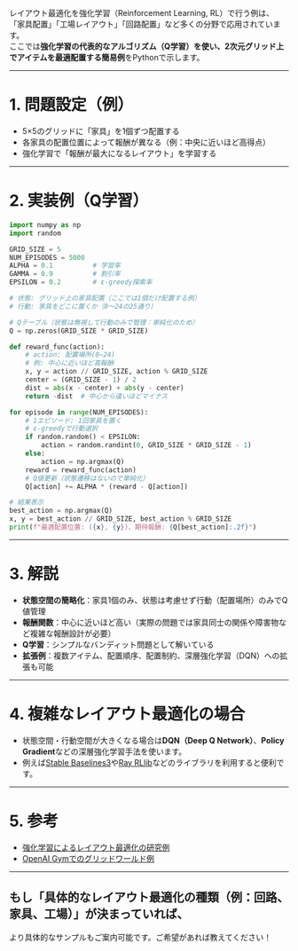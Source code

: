 レイアウト最適化を強化学習（Reinforcement Learning, RL）で行う例は、  
「家具配置」「工場レイアウト」「回路配置」など多くの分野で応用されています。  
ここでは**強化学習の代表的なアルゴリズム（Q学習）を使い、2次元グリッド上でアイテムを最適配置する簡易例**をPythonで示します。

---

# 1. 問題設定（例）

- 5×5のグリッドに「家具」を1個ずつ配置する
- 各家具の配置位置によって報酬が異なる（例：中央に近いほど高得点）
- 強化学習で「報酬が最大になるレイアウト」を学習する

---

# 2. 実装例（Q学習）

```python
import numpy as np
import random

GRID_SIZE = 5
NUM_EPISODES = 5000
ALPHA = 0.1          # 学習率
GAMMA = 0.9          # 割引率
EPSILON = 0.2        # ε-greedy探索率

# 状態: グリッド上の家具配置（ここでは1個だけ配置する例）
# 行動: 家具をどこに置くか（0〜24の25通り）

# Qテーブル（状態は無視して行動のみで管理：単純化のため）
Q = np.zeros(GRID_SIZE * GRID_SIZE)

def reward_func(action):
    # action: 配置場所(0~24)
    # 例: 中心に近いほど高報酬
    x, y = action // GRID_SIZE, action % GRID_SIZE
    center = (GRID_SIZE - 1) / 2
    dist = abs(x - center) + abs(y - center)
    return -dist  # 中心から遠いほどマイナス

for episode in range(NUM_EPISODES):
    # 1エピソード: 1回家具を置く
    # ε-greedyで行動選択
    if random.random() < EPSILON:
        action = random.randint(0, GRID_SIZE * GRID_SIZE - 1)
    else:
        action = np.argmax(Q)
    reward = reward_func(action)
    # Q値更新（状態遷移はないので単純化）
    Q[action] += ALPHA * (reward - Q[action])

# 結果表示
best_action = np.argmax(Q)
x, y = best_action // GRID_SIZE, best_action % GRID_SIZE
print(f"最適配置位置: ({x}, {y})、期待報酬: {Q[best_action]:.2f}")
```

---

# 3. 解説

- **状態空間の簡略化**：家具1個のみ、状態は考慮せず行動（配置場所）のみでQ値管理
- **報酬関数**：中心に近いほど高い（実際の問題では家具同士の関係や障害物など複雑な報酬設計が必要）
- **Q学習**：シンプルなバンディット問題として解いている
- **拡張例**：複数アイテム、配置順序、配置制約、深層強化学習（DQN）への拡張も可能

---

# 4. 複雑なレイアウト最適化の場合

- 状態空間・行動空間が大きくなる場合は**DQN（Deep Q Network）**、**Policy Gradient**などの深層強化学習手法を使います。
- 例えば[Stable Baselines3](https://stable-baselines3.readthedocs.io/)や[Ray RLlib](https://docs.ray.io/en/latest/rllib/index.html)などのライブラリを利用すると便利です。

---

# 5. 参考

- [強化学習によるレイアウト最適化の研究例](https://www.jstage.jst.go.jp/article/ieejeiss/140/9/140_1013/_pdf)
- [OpenAI Gymでのグリッドワールド例](https://gymnasium.farama.org/)

---

## もし「具体的なレイアウト最適化の種類（例：回路、家具、工場）」が決まっていれば、  
より具体的なサンプルもご案内可能です。ご希望があれば教えてください！

